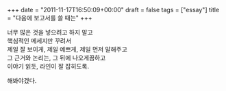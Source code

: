 +++
date = "2011-11-17T16:50:09+00:00"
draft = false
tags = ["essay"]
title = "다음에 보고서를 쓸 때는"
+++
<p>너무 많은 것을 넣으려고 하지 말고<br />핵심적인 메세지만 꾸려서<br />제일 잘 보이게, 제일 예쁘게, 제일 먼저 말해주고<br />그 근거와 논리는, 그 뒤에 나오게끔하고<br />이야기 읽듯, 라인이 잘 잡히도록. </p>&#13;
<p>해봐야겠다. </p> 